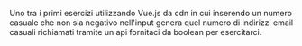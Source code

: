 Uno tra i primi esercizi utilizzando Vue.js da cdn in cui inserendo un numero casuale che non sia negativo nell'input genera quel numero di indirizzi email casuali richiamati tramite un api fornitaci da boolean per esercitarci.